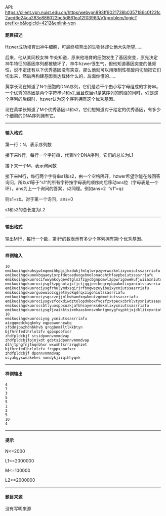 API: https://client.vpn.nuist.edu.cn/https/webvpn893ff9021738b0357186c0f23fc2aed6e24ca283e886022bc5d861ea12f03963/v1/problem/logic?prefix=b&logicId=4212&enlink-vpn

#### 题目描述

Hzwer成功培育出神牛细胞，可最终培育出的生物体却让他大失所望......

后来，他从某同校女神 牛处知道，原来他培育的细胞发生了基因突变，原先决定神牛特征的基因序列都被破坏了，神牛hzwer很生气，但他知道基因突变的低频性，说不定还有以下优秀基因没有突变，那么他就可以用限制性核酸内切酶把它们切出来，然后再构建基因表达载体什么的，后面你懂的......

黄学长现在知道了N个细胞的DNA序列，它们是若干个由小写字母组成的字符串。一个优秀的基因是两个字符串s1和s2,当且仅当s1是某序列的前缀的同时，s2是这个序列的后缀时，hzwer认为这个序列拥有这个优秀基因。

现在黄学长知道了M个优秀基因s1和s2，它们想知道对于给定的优秀基因，有多少个细胞的DNA序列拥有它。

---

#### 输入格式

第一行：N，表示序列数

接下来N行，每行一个字符串，代表N个DNA序列，它们的总长为L1

接下来一个M，表示询问数

接下来M行，每行两个字符串s1和s2，由一个空格隔开，hzwer希望你能在线回答询问，所以s1等于“s1”的所有字符按字母表的顺序向后移动ans位（字母表是一个环），ans为上一个询问的答案，s2同理。例如ans=2  “s1”=qz

则s1=sb。对于第一个询问，ans=0

s1和s2的总长度为L2

---

#### 输出格式

输出M行，每行一个数，第i行的数表示有多少个序列拥有第i个优秀基因。

---

#### 样例输入
```
10
emikuqihgokuhsywlmqemihhpgijkxdukjfmlqlwrpzgwrwozkmlixyxniutssasrriafu
emikuqihgokuookbqaaoyiorpfdetaeduogebnolonaoehthfaypbeiutssasrriafu
emikuqihgokuorocifwwymkcyqevdtglszfzgycbgnpomvlzppwrigowekufjwiiaxniutssasrriafu
emikuqihgokuorociysgfkzpgnotajcfjctjqgjeeiheqrepbpakmlixyxniutssasrriafu
emikuqihgokuorociysgfrhulymdxsqirjrfbngwszuyibuixyxniutssasrriafu
emikuqihgokuorguowwiozcgjetmyokqdrqxzigohiutssasrriafu
emikuqihgokuorociysgsczejjmlbwhandxqwknutzgdmxtiutssasrriafu
emikuqihgokuorociysgvzfcdxdiwdztolopdnboxfvqzfzxtpecxcbrklvtyxniutssasrriafu
emikuqihgokuorocsbtlyuosppxuzkjafbhsayenxsdmkmlixyxniutssasrriafu
emikuqihgokuorociysgfjvaikktsixmhaasbvnsvmkntgmoygfxypktjxjdkliixyxniutssasrriafu
10
emikuqihgokuorociysg yxniutssasrriafu
aiegqmedckgqknky eqpoowonnewbq
xfbdnjbazhdnhkhvb qrqgbnmlltlkkbtyn
bjfhrnfedlhrlolzfv qppxpoofxcr
zhdfpldcbjf stsidponnvnmmdvap
zhdfpldcbjfpjmjxdt gdstsidponnvnmmdvap
dlhjtphgfnjtnqnbhxr wxwmhtsrrzrqqhzet
bjfhrnfedlhrlolzfv frqppxpoofxcr
zhdfpldcbjf dponnvnmmdvap
ucyakgyxweakehes nondykjiiqihhyqvk

```

---

#### 样例输出
```
4
7
3
5
5
1
3
5
10
4

```

---

#### 提示

N<=2000

L1<=2000000

M<=100000

L2<=2000000

---

#### 题目来源

没有写明来源